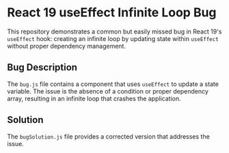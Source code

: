 # React 19 useEffect Infinite Loop Bug

This repository demonstrates a common but easily missed bug in React 19's `useEffect` hook: creating an infinite loop by updating state within `useEffect` without proper dependency management.

## Bug Description
The `bug.js` file contains a component that uses `useEffect` to update a state variable.  The issue is the absence of a condition or proper dependency array, resulting in an infinite loop that crashes the application. 

## Solution
The `bugSolution.js` file provides a corrected version that addresses the issue.